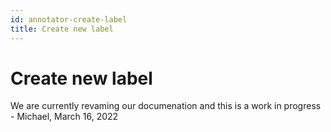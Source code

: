 ```yaml
---
id: annotator-create-label
title: Create new label
---
```


# Create new label

We are currently revaming our documenation and this is a work in progress - Michael, March 16, 2022